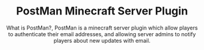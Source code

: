 <div align="center"><h1>PostMan Minecraft Server Plugin</h1><longdesc>What is PostMan?, PostMan is a minecraft server plugin which allow players to authenticate their email addresses, and allowing server admins to notify players about new updates with email.</longdesc></div>
